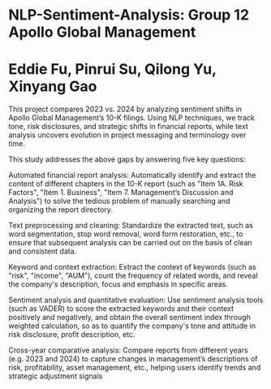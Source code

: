 # NLP-Sentiment-Analysis: Group 12 Apollo Global Management 
# Eddie Fu, Pinrui Su, Qilong Yu, Xinyang Gao

This project compares 2023 vs. 2024 by analyzing sentiment shifts in Apollo Global Management’s 10-K filings. Using NLP techniques, we track tone, risk disclosures, and strategic shifts in financial reports, while text analysis uncovers evolution in project messaging and terminology over time.


This study addresses the above gaps by answering five key questions:  

Automated financial report analysis: Automatically identify and extract the content of different chapters in the 10-K report (such as "Item 1A. Risk Factors", "Item 1. Business", "Item 7. Management’s Discussion and Analysis") to solve the tedious problem of manually searching and organizing the report directory.

Text preprocessing and cleaning: Standardize the extracted text, such as word segmentation, stop word removal, word form restoration, etc., to ensure that subsequent analysis can be carried out on the basis of clean and consistent data.

Keyword and context extraction: Extract the context of keywords (such as "risk", "income", "AUM"), count the frequency of related words, and reveal the company's description, focus and emphasis in specific areas.

Sentiment analysis and quantitative evaluation: Use sentiment analysis tools (such as VADER) to score the extracted keywords and their context positively and negatively, and obtain the overall sentiment index through weighted calculation, so as to quantify the company's tone and attitude in risk disclosure, profit description, etc.

Cross-year comparative analysis: Compare reports from different years (e.g. 2023 and 2024) to capture changes in management’s descriptions of risk, profitability, asset management, etc., helping users identify trends and strategic adjustment signals

